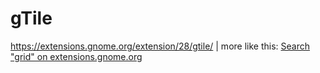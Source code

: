 # gTile
https://extensions.gnome.org/extension/28/gtile/ | more like this: [Search "grid" on extensions.gnome.org](https://extensions.gnome.org/)
